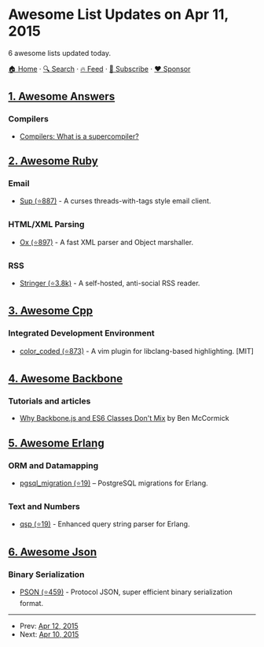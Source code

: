 # Awesome List Updates on Apr 11, 2015

6 awesome lists updated today.

[🏠 Home](/README.md) · [🔍 Search](https://www.trackawesomelist.com/search/) · [🔥 Feed](https://www.trackawesomelist.com/rss.xml) · [📮 Subscribe](https://trackawesomelist.us17.list-manage.com/subscribe?u=d2f0117aa829c83a63ec63c2f&id=36a103854c) · [❤️  Sponsor](https://github.com/sponsors/theowenyoung)



## [1. Awesome Answers](/content/cyberglot/awesome-answers/README.md)

### Compilers

*   [Compilers: What is a supercompiler?](http://qr.ae/dVwDk)

## [2. Awesome Ruby](/content/markets/awesome-ruby/README.md)

### Email

*   [Sup (⭐887)](https://github.com/sup-heliotrope/sup) - A curses threads-with-tags style email client.

### HTML/XML Parsing

*   [Ox (⭐897)](https://github.com/ohler55/ox) - A fast XML parser and Object marshaller.

### RSS

*   [Stringer (⭐3.8k)](https://github.com/swanson/stringer) - A self-hosted, anti-social RSS reader.

## [3. Awesome Cpp](/content/fffaraz/awesome-cpp/README.md)

### Integrated Development Environment

*   [color\_coded (⭐873)](https://github.com/jeaye/color_coded) - A vim plugin for libclang-based highlighting. \[MIT]

## [4. Awesome Backbone](/content/sadcitizen/awesome-backbone/README.md)

### Tutorials and articles

*   [Why Backbone.js and ES6 Classes Don't Mix](http://benmccormick.org/2015/04/07/es6-classes-and-backbone-js/) by Ben McCormick

## [5. Awesome Erlang](/content/drobakowski/awesome-erlang/README.md)

### ORM and Datamapping

*   [pgsql\_migration (⭐19)](https://github.com/artemeff/pgsql_migration) – PostgreSQL migrations for Erlang.

### Text and Numbers

*   [qsp (⭐19)](https://github.com/artemeff/qsp) - Enhanced query string parser for Erlang.

## [6. Awesome Json](/content/burningtree/awesome-json/README.md)

### Binary Serialization

*   [PSON (⭐459)](https://github.com/dcodeIO/PSON) - Protocol JSON, super efficient binary serialization format.

---

- Prev: [Apr 12, 2015](/content/2015/04/12/README.md)
- Next: [Apr 10, 2015](/content/2015/04/10/README.md)